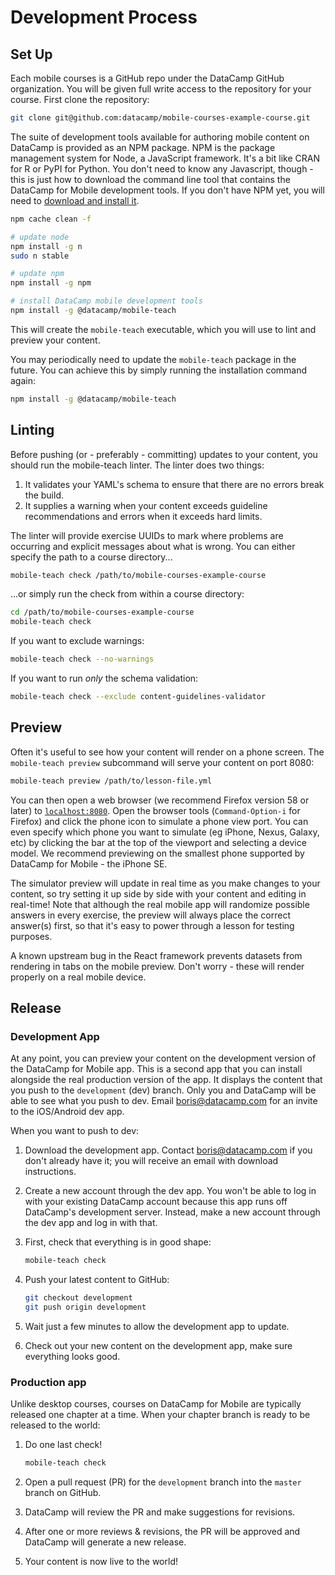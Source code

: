 # Development Process

## Set Up

Each mobile courses is a GitHub repo under the DataCamp GitHub organization. You
will be given full write access to the repository for your course. First clone
the repository:

```sh
git clone git@github.com:datacamp/mobile-courses-example-course.git
```

The suite of development tools available for authoring mobile content on
DataCamp is provided as an NPM package. NPM is the package management system for
Node, a JavaScript framework. It's a bit like CRAN for R or PyPI for Python. You
don't need to know any Javascript, though - this is just how to download the
command line tool that contains the DataCamp for Mobile development tools. If
you don't have NPM yet, you will need to [download and install
it](https://www.npmjs.com/get-npm).

```sh
npm cache clean -f

# update node
npm install -g n
sudo n stable

# update npm
npm install -g npm

# install DataCamp mobile development tools
npm install -g @datacamp/mobile-teach
```

This will create the `mobile-teach` executable, which you will use to lint and
preview your content.

You may periodically need to update the `mobile-teach` package in the
future. You can achieve this by simply running the installation command again:

```sh
npm install -g @datacamp/mobile-teach
```

## Linting

Before pushing (or - preferably - committing) updates to your content, you
should run the mobile-teach linter. The linter does two things:

1. It validates your YAML's schema to ensure that there are no errors break the
   build.
2. It supplies a warning when your content exceeds guideline recommendations and
   errors when it exceeds hard limits.

The linter will provide exercise UUIDs to mark where problems are occurring and
explicit messages about what is wrong. You can either specify the path to a
course directory...

```sh
mobile-teach check /path/to/mobile-courses-example-course
```

...or simply run the check from within a course directory:

```sh
cd /path/to/mobile-courses-example-course
mobile-teach check
```

If you want to exclude warnings:

```sh
mobile-teach check --no-warnings
```

If you want to run *only* the schema validation:

```sh
mobile-teach check --exclude content-guidelines-validator
```

## Preview

Often it's useful to see how your content will render on a phone screen. The
`mobile-teach preview` subcommand will serve your content on port 8080:

```sh
mobile-teach preview /path/to/lesson-file.yml
```

You can then open a web browser (we recommend Firefox version 58 or later) to
[`localhost:8080`](http://localhost:8080). Open the browser tools
(`Command-Option-i` for Firefox) and click the phone icon to simulate a phone
view port. You can even specify which phone you want to simulate (eg iPhone,
Nexus, Galaxy, etc) by clicking the bar at the top of the viewport and selecting
a device model. We recommend previewing on the smallest phone supported by
DataCamp for Mobile - the iPhone SE.

The simulator preview will update in real time as you make changes to your
content, so try setting it up side by side with your content and editing in
real-time! Note that although the real mobile app will randomize possible
answers in every exercise, the preview will always place the correct answer(s)
first, so that it's easy to power through a lesson for testing purposes.

A known upstream bug in the React framework prevents datasets from rendering in
tabs on the mobile preview. Don't worry - these will render properly on a real
mobile device.

## Release

### Development App

At any point, you can preview your content on the development version of the
DataCamp for Mobile app. This is a second app that you can install alongside the
real production version of the app. It displays the content that you push to the
`development` (dev) branch. Only you and DataCamp will be able to see what you
push to dev. Email boris@datacamp.com for an invite to the iOS/Android dev
app.

When you want to push to dev:

1. Download the development app. Contact boris@datacamp.com if you don't
   already have it; you will receive an email with download instructions.

2. Create a new account through the dev app. You won't be able to log in with
   your existing DataCamp account because this app runs off DataCamp's
   development server. Instead, make a new account through the dev app and log
   in with that.

3. First, check that everything is in good shape:

   ```sh
   mobile-teach check
   ```

4. Push your latest content to GitHub:

   ```sh
   git checkout development
   git push origin development
   ```

5. Wait just a few minutes to allow the development app to update.

6. Check out your new content on the development app, make sure everything looks
   good.

### Production app

Unlike desktop courses, courses on DataCamp for Mobile are typically released
one chapter at a time. When your chapter branch is ready to be released to the
world:

1. Do one last check!

   ```sh
   mobile-teach check
   ```

2. Open a pull request (PR) for the `development` branch into the `master`
   branch on GitHub.

3. DataCamp will review the PR and make suggestions for revisions.

4. After one or more reviews & revisions, the PR will be approved and DataCamp
   will generate a new release.

5. Your content is now live to the world!
